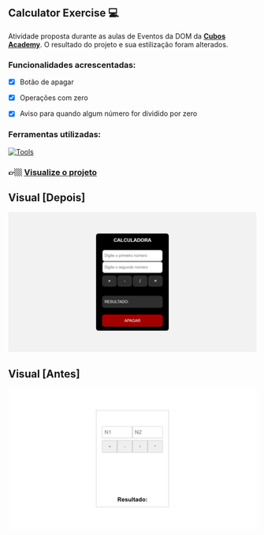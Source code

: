 ## Calculator Exercise 💻

Atividade proposta durante as aulas de Eventos da DOM da <a target="_blank" href="https://cubos.academy/">**Cubos Academy**</a>. O resultado do projeto e sua estilização foram alterados.

### Funcionalidades acrescentadas:

- [x] Botão de apagar
- [x] Operações com zero
- [x] Aviso para quando algum número for dividido por zero


### Ferramentas utilizadas:
[![Tools](https://skillicons.dev/icons?i=html,css,js)](https://skillicons.dev)

### 👉🏼 <a target="_blank" href="https://mi-santana.github.io/calculator-exercise/">**Visualize o projeto**</a>

## Visual [Depois]

![alt text](assets/calculator-img-after.png)

## Visual [Antes]

![alt text](assets/calculator-img-before.png)
